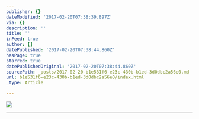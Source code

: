 ```yaml
---
publisher: {}
dateModified: '2017-02-20T07:38:39.897Z'
via: {}
description: ''
title: ''
inFeed: true
author: []
datePublished: '2017-02-20T07:38:44.860Z'
hasPage: true
starred: true
datePublishedOriginal: '2017-02-20T07:38:44.860Z'
sourcePath: _posts/2017-02-20-b1e531f6-e23c-430b-b1ed-3d0dbc2a56e0.md
url: b1e531f6-e23c-430b-b1ed-3d0dbc2a56e0/index.html
_type: Article

---
```

![](https://the-grid-user-content.s3-us-west-2.amazonaws.com/50400f77-8d91-44ef-b352-dc9af81a35d0.jpg)

---